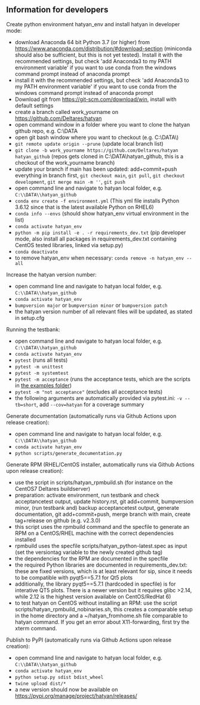 Information for developers
--------

Create python environment hatyan_env and install hatyan in developer mode:

- download Anaconda 64 bit Python 3.7 (or higher) from https://www.anaconda.com/distribution/#download-section (miniconda should also be sufficient, but this is not yet tested). Install it with the recommended settings, but check 'add Anaconda3 to my PATH environment variable' if you want to use conda from the windows command prompt instead of anaconda prompt
- install it with the recommended settings, but check 'add Anaconda3 to my PATH environment variable' if you want to use conda from the windows command prompt instead of anaconda prompt
- Download git from https://git-scm.com/download/win, install with default settings
- create a branch called work_yourname on https://github.com/Deltares/hatyan
- open command window in a folder where you want to clone the hatyan github repo, e.g. C:\\DATA
- open git bash window where you want to checkout (e.g. C:\\DATA\\)
- ``git remote update origin --prune`` (update local branch list)
- ``git clone -b work_yourname https://github.com/Deltares/hatyan hatyan_github`` (repos gets cloned in C:\\DATA\\hatyan_github, this is a checkout of the work_yourname branch)
- update your branch if main has been updated: add+commit+push everything in branch first, ``git checkout main``, ``git pull``, ``git checkout development``, ``git merge main -m ''``, ``git push``
- open command line and navigate to hatyan local folder, e.g. ``C:\\DATA\\hatyan_github``
- ``conda env create -f environment.yml`` (This yml file installs Python 3.6.12 since that is the latest available Python on RHEL6)
- ``conda info --envs`` (should show hatyan_env virtual environment in the list)
- ``conda activate hatyan_env``
- ``python -m pip install -e . -r requirements_dev.txt`` (pip developer mode, also install all packages in requirements_dev.txt containing CentOS tested libraries, linked via setup.py)
- ``conda deactivate``
- to remove hatyan_env when necessary: ``conda remove -n hatyan_env --all``

Increase the hatyan version number:

- open command line and navigate to hatyan local folder, e.g. ``C:\\DATA\\hatyan_github``
- ``conda activate hatyan_env``
- ``bumpversion major`` or ``bumpversion minor`` or ``bumpversion patch``
- the hatyan version number of all relevant files will be updated, as stated in setup.cfg

Running the testbank:

- open command line and navigate to hatyan local folder, e.g. ``C:\\DATA\\hatyan_github``
- ``conda activate hatyan_env``
- ``pytest`` (runs all tests)
- ``pytest -m unittest``
- ``pytest -m systemtest``
- ``pytest -m acceptance`` (runs the acceptance tests, which are the scripts in [the examples folder](https://github.com/Deltares/hatyan/tree/main/tests/examples))
- ``pytest -m "not acceptance"`` (excludes all acceptance tests)
- the following arguments are automatically provided via pytest.ini: ``-v --tb=short``, add ``--cov=hatyan`` for a coverage summary

Generate documentation (automatically runs via Github Actions upon release creation):

- open command line and navigate to hatyan local folder, e.g. ``C:\\DATA\\hatyan_github``
- ``conda activate hatyan_env``
- ``python scripts/generate_documentation.py``

Generate RPM (RHEL/CentOS installer, automatically runs via Github Actions upon release creation):

- use the script in scripts/hatyan_rpmbuild.sh (for instance on the CentOS7 Deltares buildserver)
- preparation: activate environment, run testbank and check acceptancetest output, update history.rst, git add+commit, bumpversion minor, (run testbank and) backup acceptancetest output, generate documentation, git add+commit+push, merge branch with main, create tag+release on github (e.g. v2.3.0)
- this script uses the rpmbuild command and the specfile to generate an RPM on a CentOS/RHEL machine with the correct dependencies installed
- rpmbuild uses the specfile scripts/hatyan_python-latest.spec as input (set the versiontag variable to the newly created github tag)
- the dependencies for the RPM are documented in the specfile
- the required Python libraries are documented in requirements_dev.txt: these are fixed versions, which is at least relevant for sip, since it needs to be compatible with pyqt5==5.7.1 for Qt5 plots
- additionally, the library pyqt5==5.7.1 (hardcoded in specfile) is for interative QT5 plots. There is a newer version but it requires glibc >2.14, while 2.12 is the highest version available on CentOS/RedHat 6)
- to test hatyan on CentOS without installing an RPM: use the script scripts/hatyan_rpmbuild_nobinaries.sh, this creates a comparable setup in the home directory and a ~/hatyan_fromhome.sh file comparable to hatyan command. If you get an error about X11-forwarding, first try the xterm command.

Publish to PyPI (automatically runs via Github Actions upon release creation):

- open command line and navigate to hatyan local folder, e.g. ``C:\\DATA\\hatyan_github``
- ``conda activate hatyan_env``
- ``python setup.py sdist bdist_wheel``
- ``twine upload dist/*``
- a new version should now be available on https://pypi.org/manage/project/hatyan/releases/

